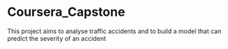 # Coursera_Capstone
This project aims to analyse traffic accidents and to build a model that can predict the severity of an accident

